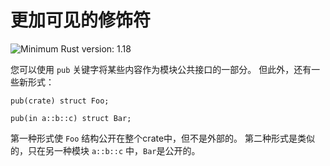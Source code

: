 # 更加可见的修饰符

![Minimum Rust version: 1.18](https://img.shields.io/badge/Minimum%20Rust%20Version-1.18-brightgreen.svg)

您可以使用 `pub` 关键字将某些内容作为模块公共接口的一部分。 但此外，还有一些新形式：

```rust,ignore
pub(crate) struct Foo;

pub(in a::b::c) struct Bar;
```

第一种形式使 `Foo` 结构公开在整个crate中，但不是外部的。 
第二种形式是类似的，只在另一种模块 `a::b::c` 中，`Bar`是公开的。

